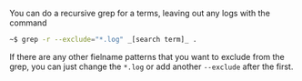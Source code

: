 You can do a recursive grep for a terms, leaving out any logs with the command

```bash
~$ grep -r --exclude="*.log" _[search term]_ .
```

If there are any other fielname patterns that you want to exclude from the grep, you can just change the `*.log` or add another `--exclude` after the first.

